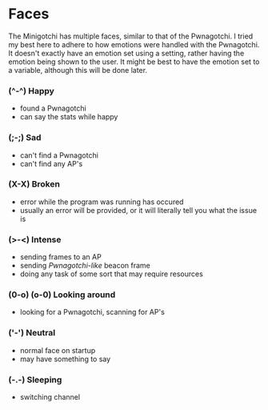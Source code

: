 # Faces

The Minigotchi has multiple faces, similar to that of the Pwnagotchi. I tried my best here to adhere to how emotions were handled with the Pwnagotchi. It doesn't exactly have an emotion set using a setting, rather having the emotion being shown to the user. It might be best to have the emotion set to a variable, although this will be done later. 

### (^-^) Happy
- found a Pwnagotchi
- can say the stats while happy

### (;-;) Sad
- can't find a Pwnagotchi
- can't find any AP's

### (X-X) Broken
- error while the program was running has occured
- usually an error will be provided, or it will literally tell you what the issue is

### (>-<) Intense
- sending frames to an AP
- sending *Pwnagotchi-like* beacon frame
- doing any task of some sort that may require resources

### (0-o) (o-0) Looking around
- looking for a Pwnagotchi, scanning for AP's

### ('-') Neutral
- normal face on startup
- may have something to say

### (-.-) Sleeping
- switching channel